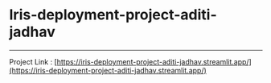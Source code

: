 # Iris-deployment-project-aditi-jadhav
---
Project Link : [https://iris-deployment-project-aditi-jadhav.streamlit.app/](https://iris-deployment-project-aditi-jadhav.streamlit.app/)